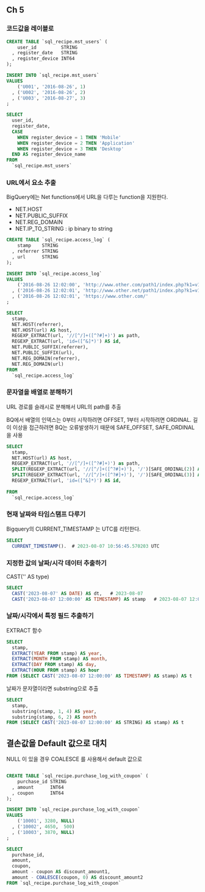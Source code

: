 ## Ch 5 

### 코드값을 레이블로 
```sql
CREATE TABLE `sql_recipe.mst_users` (
    user_id         STRING
  , register_date   STRING
  , register_device INT64
);

INSERT INTO `sql_recipe.mst_users`
VALUES
    ('U001', '2016-08-26', 1)
  , ('U002', '2016-08-26', 2)
  , ('U003', '2016-08-27', 3)
;

SELECT 
  user_id,
  register_date,
  CASE 
    WHEN register_device = 1 THEN 'Mobile'
    WHEN register_device = 2 THEN 'Application'
    WHEN register_device = 3 THEN 'Desktop'
  END AS register_device_name
FROM 
  `sql_recipe.mst_users` 
```

### URL에서 요소 추출 

BigQuery에는 Net functions에서 URL을 다루는 function을 지원한다. 
* NET.HOST
* NET.PUBLIC_SUFFIX 
* NET.REG_DOMAIN
* NET.IP_TO_STRING : ip binary to string

```sql
CREATE TABLE `sql_recipe.access_log` (
    stamp    STRING
  , referrer STRING
  , url      STRING
);

INSERT INTO `sql_recipe.access_log` 
VALUES
    ('2016-08-26 12:02:00', 'http://www.other.com/path1/index.php?k1=v1&k2=v2#Ref1', 'http://www.example.com/video/detail?id=001')
  , ('2016-08-26 12:02:01', 'http://www.other.net/path1/index.php?k1=v1&k2=v2#Ref1', 'http://www.example.com/video#ref'          )
  , ('2016-08-26 12:02:01', 'https://www.other.com/'                               , 'http://www.example.com/book/detail?id=002' )
;

SELECT 
  stamp,
  NET.HOST(referrer),
  NET.HOST(url) AS host,
  REGEXP_EXTRACT(url, '//[^/]+([^?#]+)') as path,
  REGEXP_EXTRACT(url, 'id=([^&]*)') AS id,
  NET.PUBLIC_SUFFIX(referrer),
  NET.PUBLIC_SUFFIX(url),
  NET.REG_DOMAIN(referrer),
  NET.REG_DOMAIN(url)
FROM 
  `sql_recipe.access_log` 
```

### 문자열을 배열로 분해하기 

URL 경로를 슬래시로 분해해서 URL의 path를 추출 

BQ에서 배열의 인덱스는 0부터 시작하려면 OFFSET, 1부터 시작하려면 ORDINAL. 길이 이상을 접근하려면 BQ는 오류발생하기 때문에 SAFE_OFFSET, SAFE_ORDINAL 을 사용

```sql 
SELECT 
  stamp,
  NET.HOST(url) AS host,
  REGEXP_EXTRACT(url, '//[^/]+([^?#]+)') as path,
  SPLIT(REGEXP_EXTRACT(url, '//[^/]+([^?#]+)'), '/')[SAFE_ORDINAL(2)] AS path1,
  SPLIT(REGEXP_EXTRACT(url, '//[^/]+([^?#]+)'), '/')[SAFE_ORDINAL(3)] AS path2,
  REGEXP_EXTRACT(url, 'id=([^&]*)') AS id,
  
FROM 
  `sql_recipe.access_log` 
```

### 현재 날짜와 타임스탬프 다루기 

Bigquery의 CURRENT_TIMESTAMP 는 UTC를 리턴한다. 

```sql
SELECT 
  CURRENT_TIMESTAMP().  # 2023-08-07 10:56:45.570203 UTC
```

### 지정한 값의 날짜/시각 데이터 추출하기 
CAST('' AS type)

```sql
SELECT 
  CAST('2023-08-07' AS DATE) AS dt,   # 2023-08-07
  CAST('2023-08-07 12:00:00' AS TIMESTAMP) AS stamp   # 2023-08-07 12:00:00 UTC
```

### 날짜/시각에서 특정 필드 추출하기 

EXTRACT 함수 
```sql
SELECT 
  stamp,
  EXTRACT(YEAR FROM stamp) AS year, 
  EXTRACT(MONTH FROM stamp) AS month,
  EXTRACT(DAY FROM stamp) AS day,
  EXTRACT(HOUR FROM stamp) AS hour
FROM (SELECT CAST('2023-08-07 12:00:00' AS TIMESTAMP) AS stamp) AS t
```

날짜가 문자열이라면 substring으로 추출 

```sql
SELECT 
  stamp,
  substring(stamp, 1, 4) AS year,
  substring(stamp, 6, 2) AS month
FROM (SELECT CAST('2023-08-07 12:00:00' AS STRING) AS stamp) AS t
```

## 결손값을 Default 값으로 대치 

NULL 이 있을 경우 COALESCE 를 사용해서 default 값으로

```sql

CREATE TABLE `sql_recipe.purchase_log_with_coupon` (
    purchase_id STRING
  , amount      INT64
  , coupon      INT64
);

INSERT INTO `sql_recipe.purchase_log_with_coupon`
VALUES
    ('10001', 3280, NULL)
  , ('10002', 4650,  500)
  , ('10003', 3870, NULL)
;

SELECT 
  purchase_id,
  amount,
  coupon,
  amount - coupon AS discount_amount1,
  amount - COALESCE(coupon, 0) AS discount_amount2
FROM `sql_recipe.purchase_log_with_coupon`
```